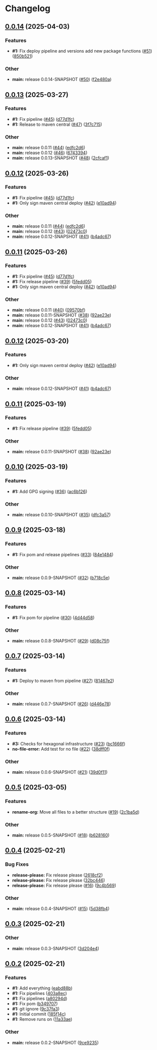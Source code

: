 # Changelog

## [0.0.14](https://github.com/Pattern-Patrol/pattern-patrol-maven-plugin/compare/v0.0.13...v0.0.14) (2025-04-03)


### Features

* **#1:** Fix deploy pipeline and versions add new package functions ([#51](https://github.com/Pattern-Patrol/pattern-patrol-maven-plugin/issues/51)) ([850b521](https://github.com/Pattern-Patrol/pattern-patrol-maven-plugin/commit/850b5218278d5b71fb41d998e93cf99e9ca53999))


### Other

* **main:** release 0.0.14-SNAPSHOT ([#50](https://github.com/Pattern-Patrol/pattern-patrol-maven-plugin/issues/50)) ([f2e480a](https://github.com/Pattern-Patrol/pattern-patrol-maven-plugin/commit/f2e480ae96f0d0e8f0d10d8fb31046f042ee99f7))

## [0.0.13](https://github.com/Pattern-Patrol/pattern-patrol-maven-plugin/compare/v0.0.12...v0.0.13) (2025-03-27)


### Features

* **#1:** Fix pipeline ([#45](https://github.com/Pattern-Patrol/pattern-patrol-maven-plugin/issues/45)) ([d77d1fc](https://github.com/Pattern-Patrol/pattern-patrol-maven-plugin/commit/d77d1fc7fba8f180dad2237c84c52af7b7106dee))
* **#1:** Release to maven central ([#47](https://github.com/Pattern-Patrol/pattern-patrol-maven-plugin/issues/47)) ([3f7c715](https://github.com/Pattern-Patrol/pattern-patrol-maven-plugin/commit/3f7c7159c0338db27db815d3e56265e66e97b84a))


### Other

* **main:** release 0.0.11 ([#44](https://github.com/Pattern-Patrol/pattern-patrol-maven-plugin/issues/44)) ([edfc2d6](https://github.com/Pattern-Patrol/pattern-patrol-maven-plugin/commit/edfc2d60baa20c62ffe50e8f84f4de40b90b1673))
* **main:** release 0.0.12 ([#46](https://github.com/Pattern-Patrol/pattern-patrol-maven-plugin/issues/46)) ([6743394](https://github.com/Pattern-Patrol/pattern-patrol-maven-plugin/commit/6743394d13db9966ada21c64af3bb7be3afa5252))
* **main:** release 0.0.13-SNAPSHOT ([#48](https://github.com/Pattern-Patrol/pattern-patrol-maven-plugin/issues/48)) ([2cfcaf1](https://github.com/Pattern-Patrol/pattern-patrol-maven-plugin/commit/2cfcaf188a2341d3bdb9b0b8ce37d093e559e593))

## [0.0.12](https://github.com/Pattern-Patrol/pattern-patrol-maven-plugin/compare/v0.0.11...v0.0.12) (2025-03-26)


### Features

* **#1:** Fix pipeline ([#45](https://github.com/Pattern-Patrol/pattern-patrol-maven-plugin/issues/45)) ([d77d1fc](https://github.com/Pattern-Patrol/pattern-patrol-maven-plugin/commit/d77d1fc7fba8f180dad2237c84c52af7b7106dee))
* **#1:** Only sign maven central deploy ([#42](https://github.com/Pattern-Patrol/pattern-patrol-maven-plugin/issues/42)) ([e10ad94](https://github.com/Pattern-Patrol/pattern-patrol-maven-plugin/commit/e10ad94a639f6b4e7f6332c7f5d647ebca3e8c85))


### Other

* **main:** release 0.0.11 ([#44](https://github.com/Pattern-Patrol/pattern-patrol-maven-plugin/issues/44)) ([edfc2d6](https://github.com/Pattern-Patrol/pattern-patrol-maven-plugin/commit/edfc2d60baa20c62ffe50e8f84f4de40b90b1673))
* **main:** release 0.0.12 ([#43](https://github.com/Pattern-Patrol/pattern-patrol-maven-plugin/issues/43)) ([02473c0](https://github.com/Pattern-Patrol/pattern-patrol-maven-plugin/commit/02473c0d977c02e62efa6d8e78e74701e09653c4))
* **main:** release 0.0.12-SNAPSHOT ([#41](https://github.com/Pattern-Patrol/pattern-patrol-maven-plugin/issues/41)) ([b4adc67](https://github.com/Pattern-Patrol/pattern-patrol-maven-plugin/commit/b4adc679b218b53f8bc62195ea83b1c2f143fedf))

## [0.0.11](https://github.com/Pattern-Patrol/pattern-patrol-maven-plugin/compare/v0.0.10...v0.0.11) (2025-03-26)


### Features

* **#1:** Fix pipeline ([#45](https://github.com/Pattern-Patrol/pattern-patrol-maven-plugin/issues/45)) ([d77d1fc](https://github.com/Pattern-Patrol/pattern-patrol-maven-plugin/commit/d77d1fc7fba8f180dad2237c84c52af7b7106dee))
* **#1:** Fix release pipeline ([#39](https://github.com/Pattern-Patrol/pattern-patrol-maven-plugin/issues/39)) ([5fedd05](https://github.com/Pattern-Patrol/pattern-patrol-maven-plugin/commit/5fedd0585e37eb92144808658d1c280cfd89f1e9))
* **#1:** Only sign maven central deploy ([#42](https://github.com/Pattern-Patrol/pattern-patrol-maven-plugin/issues/42)) ([e10ad94](https://github.com/Pattern-Patrol/pattern-patrol-maven-plugin/commit/e10ad94a639f6b4e7f6332c7f5d647ebca3e8c85))


### Other

* **main:** release 0.0.11 ([#40](https://github.com/Pattern-Patrol/pattern-patrol-maven-plugin/issues/40)) ([09570bf](https://github.com/Pattern-Patrol/pattern-patrol-maven-plugin/commit/09570bf74baa8ce36e6c339dc27c68f5e4642bf9))
* **main:** release 0.0.11-SNAPSHOT ([#38](https://github.com/Pattern-Patrol/pattern-patrol-maven-plugin/issues/38)) ([92ae23e](https://github.com/Pattern-Patrol/pattern-patrol-maven-plugin/commit/92ae23e14aab1fdb6710a73d7045cb376a448d31))
* **main:** release 0.0.12 ([#43](https://github.com/Pattern-Patrol/pattern-patrol-maven-plugin/issues/43)) ([02473c0](https://github.com/Pattern-Patrol/pattern-patrol-maven-plugin/commit/02473c0d977c02e62efa6d8e78e74701e09653c4))
* **main:** release 0.0.12-SNAPSHOT ([#41](https://github.com/Pattern-Patrol/pattern-patrol-maven-plugin/issues/41)) ([b4adc67](https://github.com/Pattern-Patrol/pattern-patrol-maven-plugin/commit/b4adc679b218b53f8bc62195ea83b1c2f143fedf))

## [0.0.12](https://github.com/Pattern-Patrol/pattern-patrol-maven-plugin/compare/v0.0.11...v0.0.12) (2025-03-20)


### Features

* **#1:** Only sign maven central deploy ([#42](https://github.com/Pattern-Patrol/pattern-patrol-maven-plugin/issues/42)) ([e10ad94](https://github.com/Pattern-Patrol/pattern-patrol-maven-plugin/commit/e10ad94a639f6b4e7f6332c7f5d647ebca3e8c85))


### Other

* **main:** release 0.0.12-SNAPSHOT ([#41](https://github.com/Pattern-Patrol/pattern-patrol-maven-plugin/issues/41)) ([b4adc67](https://github.com/Pattern-Patrol/pattern-patrol-maven-plugin/commit/b4adc679b218b53f8bc62195ea83b1c2f143fedf))

## [0.0.11](https://github.com/Pattern-Patrol/pattern-patrol-maven-plugin/compare/v0.0.10...v0.0.11) (2025-03-19)


### Features

* **#1:** Fix release pipeline ([#39](https://github.com/Pattern-Patrol/pattern-patrol-maven-plugin/issues/39)) ([5fedd05](https://github.com/Pattern-Patrol/pattern-patrol-maven-plugin/commit/5fedd0585e37eb92144808658d1c280cfd89f1e9))


### Other

* **main:** release 0.0.11-SNAPSHOT ([#38](https://github.com/Pattern-Patrol/pattern-patrol-maven-plugin/issues/38)) ([92ae23e](https://github.com/Pattern-Patrol/pattern-patrol-maven-plugin/commit/92ae23e14aab1fdb6710a73d7045cb376a448d31))

## [0.0.10](https://github.com/Pattern-Patrol/pattern-patrol-maven-plugin/compare/v0.0.9...v0.0.10) (2025-03-19)


### Features

* **#1:** Add GPG signing ([#36](https://github.com/Pattern-Patrol/pattern-patrol-maven-plugin/issues/36)) ([ac6b126](https://github.com/Pattern-Patrol/pattern-patrol-maven-plugin/commit/ac6b126245b13b858afacecdbbc25075ff6762e2))


### Other

* **main:** release 0.0.10-SNAPSHOT ([#35](https://github.com/Pattern-Patrol/pattern-patrol-maven-plugin/issues/35)) ([dfc3a57](https://github.com/Pattern-Patrol/pattern-patrol-maven-plugin/commit/dfc3a5762cbd36a16faa61e215669166909d3a34))

## [0.0.9](https://github.com/Pattern-Patrol/pattern-patrol-maven-plugin/compare/v0.0.8...v0.0.9) (2025-03-18)


### Features

* **#1:** Fix pom and release pipelines ([#33](https://github.com/Pattern-Patrol/pattern-patrol-maven-plugin/issues/33)) ([84e1484](https://github.com/Pattern-Patrol/pattern-patrol-maven-plugin/commit/84e148498e82113b61440d97675d18ec373c010c))


### Other

* **main:** release 0.0.9-SNAPSHOT ([#32](https://github.com/Pattern-Patrol/pattern-patrol-maven-plugin/issues/32)) ([b718c5e](https://github.com/Pattern-Patrol/pattern-patrol-maven-plugin/commit/b718c5efd1bb89e9ba1b591cae92a785ce640610))

## [0.0.8](https://github.com/Pattern-Patrol/pattern-patrol-maven-plugin/compare/v0.0.7...v0.0.8) (2025-03-14)


### Features

* **#1:** Fix pom for pipeline ([#30](https://github.com/Pattern-Patrol/pattern-patrol-maven-plugin/issues/30)) ([4d44d58](https://github.com/Pattern-Patrol/pattern-patrol-maven-plugin/commit/4d44d58c4d080ba259967443b75d246753f6c4f8))


### Other

* **main:** release 0.0.8-SNAPSHOT ([#29](https://github.com/Pattern-Patrol/pattern-patrol-maven-plugin/issues/29)) ([d08c75f](https://github.com/Pattern-Patrol/pattern-patrol-maven-plugin/commit/d08c75fbf35103b63f1b479a002bb9cff1efa809))

## [0.0.7](https://github.com/Pattern-Patrol/pattern-patrol-maven-plugin/compare/v0.0.6...v0.0.7) (2025-03-14)


### Features

* **#1:** Deploy to maven from pipeline ([#27](https://github.com/Pattern-Patrol/pattern-patrol-maven-plugin/issues/27)) ([81467e2](https://github.com/Pattern-Patrol/pattern-patrol-maven-plugin/commit/81467e2db074194f8ff917a7439ed5f3688b70bd))


### Other

* **main:** release 0.0.7-SNAPSHOT ([#26](https://github.com/Pattern-Patrol/pattern-patrol-maven-plugin/issues/26)) ([d446e78](https://github.com/Pattern-Patrol/pattern-patrol-maven-plugin/commit/d446e782ff5c6cc645e563a7ad4f7fa3136b45e0))

## [0.0.6](https://github.com/Pattern-Patrol/pattern-patrol-maven-plugin/compare/v0.0.5...v0.0.6) (2025-03-14)


### Features

* **#3:** Checks for hexagonal infrastructure ([#23](https://github.com/Pattern-Patrol/pattern-patrol-maven-plugin/issues/23)) ([bc1666f](https://github.com/Pattern-Patrol/pattern-patrol-maven-plugin/commit/bc1666fed42761684ee12c3b9d8d43a5019e34ec))
* **no-file-error:** Add test for no file ([#22](https://github.com/Pattern-Patrol/pattern-patrol-maven-plugin/issues/22)) ([38dff0f](https://github.com/Pattern-Patrol/pattern-patrol-maven-plugin/commit/38dff0fc8c8078b77abacefd0637feb2407d86d9))


### Other

* **main:** release 0.0.6-SNAPSHOT ([#21](https://github.com/Pattern-Patrol/pattern-patrol-maven-plugin/issues/21)) ([39d0f11](https://github.com/Pattern-Patrol/pattern-patrol-maven-plugin/commit/39d0f11fe378536d23724ceace78a319186b3cdb))

## [0.0.5](https://github.com/Pattern-Patrol/pattern-patrol-maven-plugin/compare/v0.0.4...v0.0.5) (2025-03-05)


### Features

* **rename-org:** Move all files to a better structure ([#19](https://github.com/Pattern-Patrol/pattern-patrol-maven-plugin/issues/19)) ([2c1ba5d](https://github.com/Pattern-Patrol/pattern-patrol-maven-plugin/commit/2c1ba5dd521df255b7f3c9b31462ff345a87611a))


### Other

* **main:** release 0.0.5-SNAPSHOT ([#18](https://github.com/Pattern-Patrol/pattern-patrol-maven-plugin/issues/18)) ([b628160](https://github.com/Pattern-Patrol/pattern-patrol-maven-plugin/commit/b628160ecd82749ecd03bfcc06aa0e40b1348b5a))

## [0.0.4](https://github.com/Pattern-Patrol/pattern-patrol-maven-plugin/compare/v0.0.3...v0.0.4) (2025-02-21)


### Bug Fixes

* **release-please:** Fix release please ([2618cf2](https://github.com/Pattern-Patrol/pattern-patrol-maven-plugin/commit/2618cf27195a46935cd695c7c033069ad94d460f))
* **release-please:** Fix release please ([32bc446](https://github.com/Pattern-Patrol/pattern-patrol-maven-plugin/commit/32bc44614affbc81fdbf5f9d5208e3c5deeeff1d))
* **release-please:** Fix release please ([#16](https://github.com/Pattern-Patrol/pattern-patrol-maven-plugin/issues/16)) ([9c4b569](https://github.com/Pattern-Patrol/pattern-patrol-maven-plugin/commit/9c4b5698cfbb3aa219217e8f7dae3e33cbc6385d))


### Other

* **main:** release 0.0.4-SNAPSHOT ([#15](https://github.com/Pattern-Patrol/pattern-patrol-maven-plugin/issues/15)) ([5d38fb4](https://github.com/Pattern-Patrol/pattern-patrol-maven-plugin/commit/5d38fb4653b38e554b2102972455100c5fab30ba))

## [0.0.3](https://github.com/Pattern-Patrol/pattern-patrol-maven-plugin/compare/v0.0.2...v0.0.3) (2025-02-21)


### Other

* **main:** release 0.0.3-SNAPSHOT ([3d204e4](https://github.com/Pattern-Patrol/pattern-patrol-maven-plugin/commit/3d204e4683d8dbf336bb5e67ff702ba485b3b327))

## [0.0.2](https://github.com/Pattern-Patrol/pattern-patrol-maven-plugin/compare/v0.0.1...v0.0.2) (2025-02-21)


### Features

* **#1:** Add everything ([eabd88b](https://github.com/Pattern-Patrol/pattern-patrol-maven-plugin/commit/eabd88bbdd7d873aa941038dadb2150dd3c9916b))
* **#1:** Fix pipelines ([403a8ec](https://github.com/Pattern-Patrol/pattern-patrol-maven-plugin/commit/403a8ec92c6af6579c3d690dbb242a4c56757777))
* **#1:** Fix pipelines ([a80294d](https://github.com/Pattern-Patrol/pattern-patrol-maven-plugin/commit/a80294dc0aec7e1d42c8da1e5066a9c7885c4c0e))
* **#1:** Fix pom ([b349707](https://github.com/Pattern-Patrol/pattern-patrol-maven-plugin/commit/b349707fada0103218aeb96efa3b14de16c35fd6))
* **#1:** git ignore ([9c37fa3](https://github.com/Pattern-Patrol/pattern-patrol-maven-plugin/commit/9c37fa3a507a15f9af1cc66532e60f419251821c))
* **#1:** Initial commit ([185f14c](https://github.com/Pattern-Patrol/pattern-patrol-maven-plugin/commit/185f14ce47773d3e16695708e246efe98fe80756))
* **#1:** Remove runs on ([11a33ae](https://github.com/Pattern-Patrol/pattern-patrol-maven-plugin/commit/11a33ae27b2e6cef72a27a47a2921d40d0108175))


### Other

* **main:** release 0.0.2-SNAPSHOT ([9ce9235](https://github.com/Pattern-Patrol/pattern-patrol-maven-plugin/commit/9ce9235f94a233403feba40d3ae7beb560c8c212))
